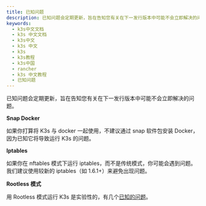 ```yaml
---
title: 已知问题
description: 已知问题会定期更新，旨在告知您有关在下一发行版本中可能不会立即解决的问题。
keywords:
  - k3s中文文档
  - k3s 中文文档
  - k3s中文
  - k3s 中文
  - k3s
  - k3s教程
  - k3s中国
  - rancher
  - k3s 中文教程
  - 已知问题
---
```


已知问题会定期更新，旨在告知您有关在下一发行版本中可能不会立即解决的问题。

**Snap Docker**

如果你打算将 K3s 与 docker 一起使用，不建议通过 snap 软件包安装 Docker，因为已知它将导致运行 K3s 的问题。

**Iptables**

如果你在 nftables 模式下运行 iptables，而不是传统模式，你可能会遇到问题。我们建议使用较新的 iptables（如 1.6.1+）来避免出现问题。

**Rootless 模式**

用 Rootless 模式运行 K3s 是实验性的，有几个[已知的问题](/docs/k3s/advanced/_index#rootless-模式的已知问题)。
